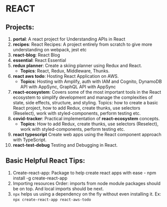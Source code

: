 # REACT

## Projects:
1. **portal**: A react project for Understanding APIs in React
2. **recipes**: React Recipes: A project entirely from scratch to give more understanding on webpack, jest etc
3. **react-blog**: React Blog
4. **essential**: React Essential
5. **redux planner**: Create a skiing planner using Redux and React. 
    - **Topics**: React, Redux, Middleware, Thunks.
6. **react aws todo**: Hosting React Application on AWS. 
    - **Topics**: Hosting with Amplify, auth with IAM and Cognito, DynamoDB API with AppSync, GraphQL API with AppSync
7. **react-ecosystem**: Covers some of the most important tools in the React ecosystem to simplify development and manage the complexities of state, side effects, structure, and styling. Topics: how to create a basic React project, how to add Redux, create thunks, use selectors (Reselect), work with styled-components, perform testing etc.
8. **covid-tracker**: Practical implementation of **react-ecosystem** concepts. 
    - **Topics**: How to add Redux, create thunks, use selectors (Reselect), work with styled-components, perform testing etc.
9. **react typescript** Create web apps using the React component approach with TypeScript.
10. **react-test-debug** Testing and Debugging in React.

## Basic Helpful React Tips:
1. Create-react-app: Package to help create react apps with ease - npm install -g create-react-app
2. Importing resources Order: imports from node module packages should be on top. And local imports should be next.
3. `npx` helps us using a dependency on the fly without even installing it. Ex: `npx create-react-app react-aws-todo` 
